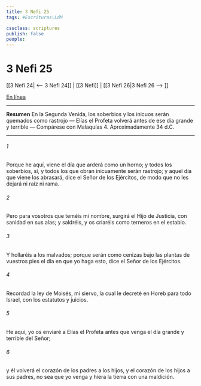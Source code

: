 ```yaml
---
title: 3 Nefi 25
tags: #Escrituras\LdM

cssclass: scriptures
publish: false
people:
---
```


# 3 Nefi 25
[[3 Nefi 24| <-- 3 Nefi 24]] | [[3 Nefi]] | [[3 Nefi 26|3 Nefi 26 --> ]]

[En línea](https://churchofjesuschrist.org/study/scriptures/bofm/3-ne/25?lang=spa)

---
__Resumen__
En la Segunda Venida, los soberbios y los inicuos serán quemados como rastrojo — Elías el Profeta volverá antes de ese día grande y terrible — Compárese con Malaquías 4. Aproximadamente 34 d.C.

---
###### 1 
Porque he aquí, viene el día que arderá como un horno; y todos los soberbios, sí, y todos los que obran inicuamente serán rastrojo; y aquel día que viene los abrasará, dice el Señor de los Ejércitos, de modo que no les dejará ni raíz ni rama.

###### 2 
Pero para vosotros que teméis mi nombre, surgirá el Hijo de Justicia, con sanidad en sus alas; y saldréis, y os criaréis como terneros en el establo.

###### 3 
Y hollaréis a los malvados; porque serán como cenizas bajo las plantas de vuestros pies el día en que yo haga esto, dice el Señor de los Ejércitos.

###### 4 
Recordad la ley de Moisés, mi siervo, la cual le decreté en Horeb para todo Israel, con los estatutos y juicios.

###### 5 
He aquí, yo os enviaré a Elías el Profeta antes que venga el día grande y terrible del Señor;

###### 6 
y él volverá el corazón de los padres a los hijos, y el corazón de los hijos a sus padres, no sea que yo venga y hiera la tierra con una maldición.

